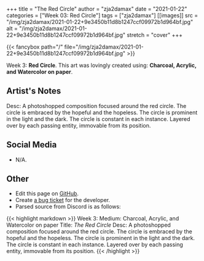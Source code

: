 +++
title =       "The Red Circle"
author =      "zja2damax"
date =        "2021-01-22"
categories =  ["Week 03: Red Circle"]
tags =        ["zja2damax"]
[[images]]
                      src = "/img/zja2damax/2021-01-22+9e3450b11d8b1247ccf09972b1d964bf.jpg"
                      alt = "/img/zja2damax/2021-01-22+9e3450b11d8b1247ccf09972b1d964bf.jpg"
                      stretch = "cover"
+++


{{< fancybox path="/" file="/img/zja2damax/2021-01-22+9e3450b11d8b1247ccf09972b1d964bf.jpg" >}}


Week 3: **Red Circle**. This art was lovingly created using: **Charcoal, Acrylic, and Watercolor on paper**.

## Artist's Notes

Desc: A photoshopped composition focused around the red circle. The circle is embraced by the hopeful and the hopeless. The circle is prominent in the light and the dark. The circle is constant in each instance. Layered over by each passing entity, immovable from its position.

## Social Media

- N/A.

## Other

- Edit this page on [GitHub](https://github.com/teaminkling/web-refresh/edit/main/blog/content/blog/zja2damax-week-3-f85c.md).
- Create [a bug ticket](https://github.com/teaminkling/web-refresh/issues/new?assignees=&labels=bug&template=problem-report.md&title=) for the developer.
- Parsed source from Discord is as follows:

{{< highlight markdown >}}
Week 3:
Medium: Charcoal, Acrylic, and Watercolor on paper
Title: *The Red Circle*
Desc: A photoshopped composition focused around the red circle. The circle is embraced by the hopeful and the hopeless. The circle is prominent in the light and the dark. The circle is constant in each instance. Layered over by each passing entity, immovable from its position.
{{< /highlight >}}